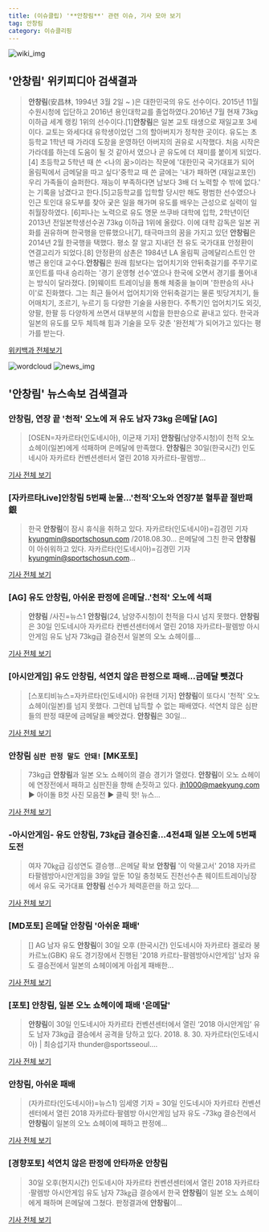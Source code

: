 ```yaml
---
title: (이슈클립) '**안창림**' 관련 이슈, 기사 모아 보기
tag: 안창림
category: 이슈클리핑
---
```

![wiki_img](https://user-images.githubusercontent.com/42597476/44503234-41136a80-a6d0-11e8-9071-6fc6418eafe4.png)
## **'**안창림**'** 위키피디아 검색결과
>**안창림**(安昌林, 1994년 3월 2일 ~ )은 대한민국의 유도 선수이다. 2015년 11월 수원시청에 입단하고 2016년 용인대학교를 졸업하였다.2016년 7월 현재 73kg 이하급 세계 랭킹 1위의 선수이다.[1]**안창림**은 일본 교토 태생으로 재일교포 3세이다. 교토는 와세다대 유학생이었던 그의 할아버지가 정착한 곳이다. 유도는 초등학교 1학년 때 가라데 도장을 운영하던 아버지의 권유로 시작했다. 처음 시작은 가라데를 하는데 도움이 될 것 같아서 였으나 곧 유도에 더 재미를 붙이게 되었다.[4] 초등학교 5학년 때 쓴 <나의 꿈>이라는 작문에 '대한민국 국가대표가 되어 올림픽에서 금메달을 따고 싶다'중학교 때 쓴 글에는 '내가 패하면 (재일교포인) 우리 가족들이 슬퍼한다. 재능이 부족하다면 남보다 3배 더 노력할 수 밖에 없다.' 는 기록을 남겼다고 한다.[5]고등학교를 입학할 당시만 해도 평범한 선수였으나 인근 토인대 유도부를 찾아 궂은 일을 해가며 유도를 배우는 근성으로 실력이 일취월장하였다. [6]피나는 노력으로 유도 명문 쓰쿠바 대학에 입학, 2학년이던 2013년 전일본학생선수권 73kg 이하급 1위에 올랐다. 이에 대학 감독은 일본 귀화를 권유하며 한국행을 만류했으나[7], 태극마크의 꿈을 가지고 있던 **안창림**은 2014년 2월 한국행을 택했다. 평소 잘 알고 지내던 전 유도 국가대표 안정환이 연결고리가 되었다.[8] 안정환의 삼촌은 1984년 LA 올림픽 금메달리스트인 안병근 용인대 교수다.**안창림**은 원래 힘보다는 업어치기와 안뒤축걸기를 주무기로 포인트를 따내 승리하는 '경기 운영형 선수'였으나 한국에 오면서 경기를 풀어내는 방식이 달라졌다. [9]웨이트 트레이닝을 통해 체중을 늘이며 '한판승의 사나이'로 진화했다. 그는 최근 들어서 업어치기와 안뒤축걸기는 물론 빗당겨치기, 들어매치기, 조르기, 누르기 등 다양한 기술을 사용한다. 주특기인 업어치기도 외깃, 양팔, 한팔 등 다양하게 쓰면서 대부분의 시합을 한판승으로 끝내고 있다. 한국과 일본의 유도를 모두 체득해 힘과 기술을 모두 갖춘 '완전체'가 되어가고 있다는 평가를 받는다.

<a href="https://ko.wikipedia.org/wiki/안창림" target="_blank">위키백과 전체보기</a>

![wordcloud](https://s3.ap-northeast-2.amazonaws.com/lyrics101-wordcloud/2018-08-30-1535624960.png)
![news_img](https://user-images.githubusercontent.com/42597476/44507050-1206f400-a6e4-11e8-8d98-7ffbfebb353f.png)
## **'**안창림**'** 뉴스속보 검색결과
### **안창림**, 연장 끝 '천적' 오노에 져 유도 남자 73kg 은메달 [AG]

>[OSEN=자카르타(인도네시아), 이균재 기자] **안창림**(남양주시청)이 천적 오노 쇼헤이(일본)에게 석패하며 은메달에 만족했다. **안창림**은 30일(한국시간) 인도네시아 자카르타 컨벤션센터서 열린 2018 자카르타-팔렘방...

<a href="http://www.osen.co.kr/article/G1110978636" target="_blank">기사 전체 보기</a>

### [자카르타Live]**안창림** 5번째 눈물...'천적'오노와 연장7분 혈투끝 절반패 銀

>한국 **안창림**이 잠시 휴식을 취하고 있다. 자카르타(인도네시아)=김경민 기자 kyungmin@sportschosun.com /2018.08.30... 은메달에 그친 한국 **안창림**이 아쉬워하고 있다. 자카르타(인도네시아)=김경민 기자 kyungmin@sportschosun.com...

<a href="http://sports.chosun.com/news/ntype.htm?id=201808310100290980022115&servicedate=20180830" target="_blank">기사 전체 보기</a>

### [AG] 유도 **안창림**, 아쉬운 판정에 은메달..'천적' 오노에 석패

>**안창림** /사진=뉴스1 **안창림**(24, 남양주시청)이 천적을 다시 넘지 못했다. **안창림**은 30일 인도네시아 자카르타 컨벤션센터에서 열린 2018 자카르타-팔렘방 아시안게임 유도 남자 73kg급 결승전서 일본의 오노 쇼헤이를...

<a href="http://star.mt.co.kr/stview.php?no=2018083018423147983" target="_blank">기사 전체 보기</a>

### [아시안게임] 유도 **안창림**, 석연치 않은 판정으로 패배…금메달 뺏겼다

>[스포티비뉴스=자카르타(인도네시아) 유현태 기자] **안창림**이 또다시 '천적' 오노 쇼헤이(일본)를 넘지 못했다. 그런데 납득할 수 없는 패배였다. 석연치 않은 심판들의 판정 때문에 금메달을 빼앗겼다. **안창림**은 30일...

<a href="http://www.spotvnews.co.kr/?mod=news&act=articleView&idxno=234055" target="_blank">기사 전체 보기</a>

### **안창림** `심판 판정 말도 안돼!` [MK포토]

>73kg급 **안창림**과 일본 오노 쇼헤이의 결승 경기가 열렸다. **안창림**이 오노 쇼헤이에 연장전에서 패하고 심판진을 향해 손짓하고 있다. jh1000@maekyung.com ▶ 아이돌 B컷 사진 모음전 ▶ 클릭 핫! 뉴스...

<a href="http://sports.mk.co.kr/view.php?year=2018&no=547570" target="_blank">기사 전체 보기</a>

### -아시안게임- 유도 **안창림**, 73㎏급 결승진출…4전4패 일본 오노에 5번째 도전

>여자 70㎏급 김성연도 결승행…은메달 확보 **안창림** '이 악물고서' 2018 자카르타팔렘방아시안게임을 39일 앞둔 10일 충청북도 진천선수촌 웨이트트레이닝장에서 유도 국가대표 **안창림** 선수가 체력훈련을 하고 있다....

<a href="http://app.yonhapnews.co.kr/YNA/Basic/SNS/r.aspx?c=AKR20180830115600007&did=1195m" target="_blank">기사 전체 보기</a>

### [MD포토] 은메달 **안창림** '아쉬운 패배'

>[] AG 남자 유도 **안창림**이 30일 오후 (한국시간) 인도네시아 자카르타 겔로라 붕 카르노(GBK) 유도 경기장에서 진행된 '2018 카르타-팔렘방아시안게임' 남자 유도 결승전에서 일본의 쇼헤이에게 아쉽게 패배한...

<a href="http://www.mydaily.co.kr/new_yk/html/read.php?newsid=201808301908174779&ext=na" target="_blank">기사 전체 보기</a>

### [포토] **안창림**, 일본 오노 쇼헤이에 패배 '은메달'

>**안창림**이 30일 인도네시아 자카르타 컨벤션센터에서 열린 ‘2018 아시안게임’ 유도 남자 73kg급 결승에서 공격을 당하고 있다. 2018. 8. 30. 자카르타(인도네시아) | 최승섭기자 thunder@sportsseoul....

<a href="http://www.sportsseoul.com/news/read/675640" target="_blank">기사 전체 보기</a>

### **안창림**, 아쉬운 패배

>(자카르타(인도네시아)=뉴스1) 임세영 기자 = 30일 인도네시아 자카르타 컨벤션센터에서 열린 2018 자카르타·팔렘방 아시안게임 남자 유도 -73kg 결승전에서 **안창림**이 일본의 오노 쇼헤이에 패하고 판정에...

<a href="http://news1.kr/photos/view/?3278349" target="_blank">기사 전체 보기</a>

### [경향포토] 석연치 않은 판정에 안타까운 **안창림**

>30일 오후(현지시간) 인도네시아 자카르타 컨벤션센터에서 열린 2018 자카르타·팔렘방 아시안게임 유도 남자 73㎏급 결승에서 한국 **안창림**이 일본 오노 쇼헤이에게 패하며 은메달에 그쳤다. 판정결과에 **안창림**이...

<a href="http://news.khan.co.kr/kh_news/khan_art_view.html?artid=201808301911001&code=980901" target="_blank">기사 전체 보기</a>


